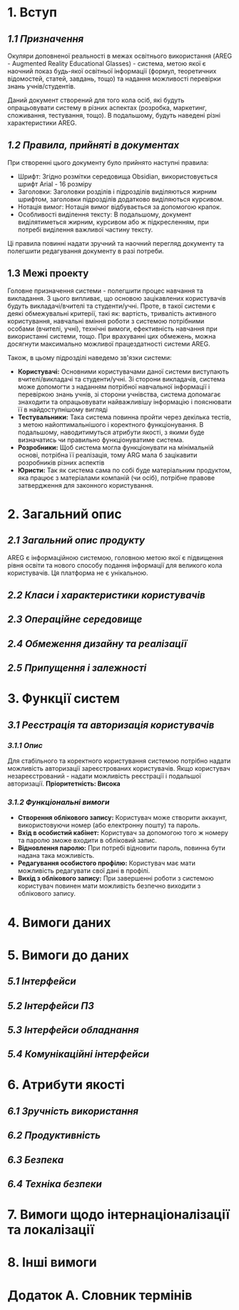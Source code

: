 # 1. Вступ

## *1.1 Призначення*
Окуляри доповненої реальності в межах освітнього використання (AREG - Augmented Reality Educational Glasses) - система, метою якої є наочний показ будь-якої освітньої інформації (формул, теоретичних відомостей, статей, завдань, тощо) та надання можливості перевірки знань учнів/студентів. 

Даний документ створений для того кола осіб, які будуть опрацьовувати систему в різних аспектах (розробка, маркетинг, споживання, тестування, тощо). В подальшому, будуть наведені різні характеристики AREG.
## *1.2 Правила, прийняті в документах*
При створенні цього документу було прийнято наступні правила:
- Шрифт: Згідно розмітки середовища Obsidian, використовується шрифт Arial - 16 розміру
- Заголовки: Заголовки розділів і підрозділів виділяються жирним шрифтом, заголовки підрозділів додатково виділяються курсивом.
- Нотація вимог: Нотація вимог відбувається за допомогою крапок.
- Особливості виділення тексту: В подальшому, документ виділятиметься жирним, курсивом або ж підкресленням, при потребі виділення важливої частину тексту.

Ці правила повинні надати зручний та наочний перегляд документу та полегшити редагування документу в разі потреби.

## 1.3 Межі проекту
Головне призначення системи - полегшити процес навчання та викладання. З цього випливає, що основою зацікавлених користувачів будуть викладачі/вчителі та студенти/учні. Проте, в такої системи є деякі обмежувальні критерії, такі як: вартість, тривалість активного користування, навчальні вміння роботи з системою потрібними особами (вчителі, учні), технічні вимоги, ефективність навчання при використанні системи, тощо. При врахуванні цих обмежень, можна досягнути максимально можливої працездатності системи AREG.

Також, в цьому підрозділі наведемо зв'язки системи:
- **Користувачі:** Основними користувачами даної системи виступають вчителі/викладачі та студенти/учні. Зі сторони викладачів, система може допомогти з наданням потрібної навчальної інформації і перевіркою знань учнів, зі сторони учнівства, система допомагає знаходити та опрацьовувати найважливішу інформацію і пояснювати її в найдоступнішому вигляді
- **Тестувальники:** Така система повинна пройти через декілька тестів, з метою найоптимальнішого і коректного функціонування. В подальшому, наводитимуться атрибути якості, з якими буде визначатись чи правильно функціонуватиме система.
- **Розробники:** Щоб система могла функціонувати на мінімальній основі, потрібна її реалізація, тому ARG мала б зацікавити розробників різних аспектів
- **Юристи:** Так як система сама по собі буде матеріальним продуктом, яка працює з матеріалами компаній (чи осіб), потрібне правове затвердження для законного користування.
# 2. Загальний опис
## *2.1 Загальний опис продукту*
AREG є інформаційною системою, головною метою якої є підвищення рівня освіти та нового способу подання інформації для великого кола користувачів. Ця платформа не є унікальною. 
## *2.2 Класи і характеристики користувачів*

## *2.3 Операційне середовище*

## *2.4 Обмеження дизайну та реалізації*
## *2.5 Припущення і залежності*

# 3. Функції систем
## *3.1 Реєстрація та авторизація користувачів*
### *3.1.1 Опис*
Для стабільного та коректного користування системою потрібно надати можливість авторизації зареєстрованих користувачів. Якщо користувач незареєстрований - надати можливість реєстрації і подальшої авторизації. **Пріоритетність: Висока**
### *3.1.2 Функціональні вимоги*
- **Створення облікового запису:** Користувач може створити аккаунт, використовуючи номер (або електронну пошту) та пароль.
- **Вхід в особистий кабінет:** Користувач за допомогою того ж номеру та паролю зможе входити в обліковий запис.
- **Відновлення паролю:** При потребі відновити пароль, повинна бути надана така можливість.
- **Редагування особистого профілю:** Користувач має мати можливість редагувати свої дані в профілі.
- **Вихід з облікового запису:** При завершенні роботи з системою користувач повинен мати можливість безпечно виходити з облікового запису.
# 4. Вимоги даних

# 5. Вимоги до даних
## *5.1 Інтерфейси*
## *5.2 Інтерфейси ПЗ*
## *5.3 Інтерфейси обладнання*
## *5.4 Комунікаційні інтерфейси*

# 6. Атрибути якості
## *6.1 Зручність використання* 
## *6.2 Продуктивність*
## *6.3 Безпека*
## *6.4 Техніка безпеки*

# 7. Вимоги щодо інтернаціоналізації та локалізації

# 8. Інші вимоги


# Додаток А. Словник термінів 


